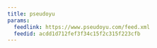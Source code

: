 ```yaml
---
title: pseudoyu
params:
  feedlink: https://www.pseudoyu.com/feed.xml
  feedid: acdd1d712fef3f34c15f2c315f223cfb
---
```

